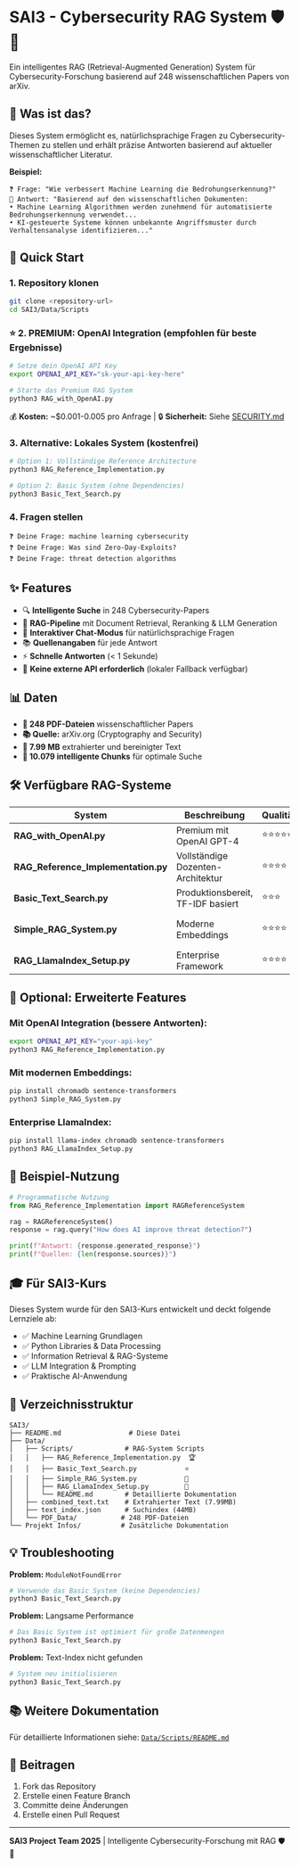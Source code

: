 # SAI3 - Cybersecurity RAG System 🛡️🤖

Ein intelligentes RAG (Retrieval-Augmented Generation) System für Cybersecurity-Forschung basierend auf 248 wissenschaftlichen Papers von arXiv.

## 🎯 Was ist das?

Dieses System ermöglicht es, natürlichsprachige Fragen zu Cybersecurity-Themen zu stellen und erhält präzise Antworten basierend auf aktueller wissenschaftlicher Literatur.

**Beispiel:**
```
❓ Frage: "Wie verbessert Machine Learning die Bedrohungserkennung?"
🤖 Antwort: "Basierend auf den wissenschaftlichen Dokumenten:
• Machine Learning Algorithmen werden zunehmend für automatisierte Bedrohungserkennung verwendet...
• KI-gesteuerte Systeme können unbekannte Angriffsmuster durch Verhaltensanalyse identifizieren..."
```

## 🚀 Quick Start

### 1. Repository klonen
```bash
git clone <repository-url>
cd SAI3/Data/Scripts
```

### ⭐ 2. PREMIUM: OpenAI Integration (empfohlen für beste Ergebnisse)
```bash
# Setze dein OpenAI API Key
export OPENAI_API_KEY="sk-your-api-key-here"

# Starte das Premium RAG System
python3 RAG_with_OpenAI.py
```

💰 **Kosten:** ~$0.001-0.005 pro Anfrage | 🔒 **Sicherheit:** Siehe [SECURITY.md](SECURITY.md)

### 3. Alternative: Lokales System (kostenfrei)
```bash
# Option 1: Vollständige Reference Architecture
python3 RAG_Reference_Implementation.py

# Option 2: Basic System (ohne Dependencies)
python3 Basic_Text_Search.py
```

### 4. Fragen stellen
```
❓ Deine Frage: machine learning cybersecurity
❓ Deine Frage: Was sind Zero-Day-Exploits?
❓ Deine Frage: threat detection algorithms
```

## ✨ Features

- 🔍 **Intelligente Suche** in 248 Cybersecurity-Papers
- 🤖 **RAG-Pipeline** mit Document Retrieval, Reranking & LLM Generation
- 💬 **Interaktiver Chat-Modus** für natürlichsprachige Fragen
- 📚 **Quellenangaben** für jede Antwort
- ⚡ **Schnelle Antworten** (< 1 Sekunde)
- 🔧 **Keine externe API erforderlich** (lokaler Fallback verfügbar)

## 📊 Daten

- **📄 248 PDF-Dateien** wissenschaftlicher Papers
- **📚 Quelle:** arXiv.org (Cryptography and Security)
- **📝 7.99 MB** extrahierter und bereinigter Text
- **🧩 10.079 intelligente Chunks** für optimale Suche

## 🛠️ Verfügbare RAG-Systeme

| System | Beschreibung | Qualität | Dependencies | Kosten |
|--------|--------------|----------|--------------|--------|
| **RAG_with_OpenAI.py** | Premium mit OpenAI GPT-4 | ⭐⭐⭐⭐⭐ | OpenAI API | ~$0.001-0.005/query |
| **RAG_Reference_Implementation.py** | Vollständige Dozenten-Architektur | ⭐⭐⭐⭐ | Optional: OpenAI | Kostenlos |
| **Basic_Text_Search.py** | Produktionsbereit, TF-IDF basiert | ⭐⭐⭐ | Keine | Kostenlos |
| **Simple_RAG_System.py** | Moderne Embeddings | ⭐⭐⭐⭐ | ChromaDB, Sentence-Transformers | Kostenlos |
| **RAG_LlamaIndex_Setup.py** | Enterprise Framework | ⭐⭐⭐⭐ | LlamaIndex, ChromaDB | Kostenlos |

## 🔧 Optional: Erweiterte Features

### Mit OpenAI Integration (bessere Antworten):
```bash
export OPENAI_API_KEY="your-api-key"
python3 RAG_Reference_Implementation.py
```

### Mit modernen Embeddings:
```bash
pip install chromadb sentence-transformers
python3 Simple_RAG_System.py
```

### Enterprise LlamaIndex:
```bash
pip install llama-index chromadb sentence-transformers
python3 RAG_LlamaIndex_Setup.py
```

## 📖 Beispiel-Nutzung

```python
# Programmatische Nutzung
from RAG_Reference_Implementation import RAGReferenceSystem

rag = RAGReferenceSystem()
response = rag.query("How does AI improve threat detection?")

print(f"Antwort: {response.generated_response}")
print(f"Quellen: {len(response.sources)}")
```

## 🎓 Für SAI3-Kurs

Dieses System wurde für den SAI3-Kurs entwickelt und deckt folgende Lernziele ab:
- ✅ Machine Learning Grundlagen
- ✅ Python Libraries & Data Processing  
- ✅ Information Retrieval & RAG-Systeme
- ✅ LLM Integration & Prompting
- ✅ Praktische AI-Anwendung

## 📂 Verzeichnisstruktur

```
SAI3/
├── README.md                 # Diese Datei
├── Data/
│   ├── Scripts/             # RAG-System Scripts
│   │   ├── RAG_Reference_Implementation.py  🏆
│   │   ├── Basic_Text_Search.py            ⭐
│   │   ├── Simple_RAG_System.py            🔬
│   │   ├── RAG_LlamaIndex_Setup.py         🏢
│   │   └── README.md        # Detaillierte Dokumentation
│   ├── combined_text.txt    # Extrahierter Text (7.99MB)
│   ├── text_index.json      # Suchindex (44MB)
│   └── PDF_Data/           # 248 PDF-Dateien
└── Projekt Infos/          # Zusätzliche Dokumentation
```

## 💡 Troubleshooting

**Problem:** `ModuleNotFoundError`
```bash
# Verwende das Basic System (keine Dependencies)
python3 Basic_Text_Search.py
```

**Problem:** Langsame Performance
```bash
# Das Basic System ist optimiert für große Datenmengen
python3 Basic_Text_Search.py
```

**Problem:** Text-Index nicht gefunden
```bash
# System neu initialisieren
python3 Basic_Text_Search.py
```

## 📚 Weitere Dokumentation

Für detaillierte Informationen siehe: [`Data/Scripts/README.md`](Data/Scripts/README.md)

## 🤝 Beitragen

1. Fork das Repository
2. Erstelle einen Feature Branch
3. Committe deine Änderungen  
4. Erstelle einen Pull Request

---

**SAI3 Project Team 2025** | Intelligente Cybersecurity-Forschung mit RAG 🛡️🤖 